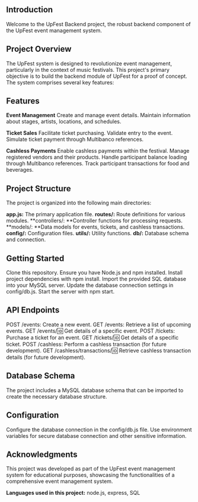 ## **Introduction**
Welcome to the UpFest Backend project, the robust backend component of the UpFest event management system.

## **Project Overview**
The UpFest system is designed to revolutionize event management, particularly in the context of music festivals. This project's primary objective is to build the backend module of UpFest for a proof of concept. The system comprises several key features:

## **Features**

**Event Management**
Create and manage event details.
Maintain information about stages, artists, locations, and schedules.

**Ticket Sales**
Facilitate ticket purchasing.
Validate entry to the event.
Simulate ticket payment through Multibanco references.

**Cashless Payments**
Enable cashless payments within the festival.
Manage registered vendors and their products.
Handle participant balance loading through Multibanco references.
Track participant transactions for food and beverages.

## **Project Structure**
The project is organized into the following main directories:

**app.js:** The primary application file.
**routes/:** Route definitions for various modules.
**controllers/: **Controller functions for processing requests.
**models/: **Data models for events, tickets, and cashless transactions.
**config/:** Configuration files.
**utils/:** Utility functions.
**db/:** Database schema and connection.

## **Getting Started**
Clone this repository.
Ensure you have Node.js and npm installed.
Install project dependencies with npm install.
Import the provided SQL database into your MySQL server.
Update the database connection settings in config/db.js.
Start the server with npm start.

## **API Endpoints**
POST /events: Create a new event.
GET /events: Retrieve a list of upcoming events.
GET /events/:id: Get details of a specific event.
POST /tickets: Purchase a ticket for an event.
GET /tickets/:id: Get details of a specific ticket.
POST /cashless: Perform a cashless transaction (for future development).
GET /cashless/transactions/:id: Retrieve cashless transaction details (for future development).

## **Database Schema**
The project includes a MySQL database schema that can be imported to create the necessary database structure.

## **Configuration**
Configure the database connection in the config/db.js file.
Use environment variables for secure database connection and other sensitive information.

## **Acknowledgments**
This project was developed as part of the UpFest event management system for educational purposes, showcasing the functionalities of a comprehensive event management system.

**Languages used in this project:** node.js, express, SQL
